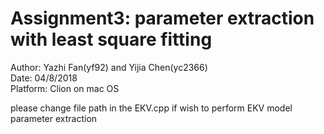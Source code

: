# Assignment3: parameter extraction with least square fitting <br />
Author: Yazhi Fan(yf92) and Yijia Chen(yc2366) <br />
Date: 04/8/2018 <br />
Platform: Clion on mac OS <br />

please change file path in the EKV.cpp if wish to perform EKV model parameter extraction <br />




